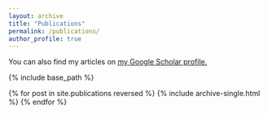 ```yaml
---
layout: archive
title: "Publications"
permalink: /publications/
author_profile: true
---
```

  You can also find my articles on <u><a href="https://scholar.google.be/citations?user=gOxpHoAAAAAJ&hl=en">my Google Scholar profile</a>.</u>

{% include base_path %}

{% for post in site.publications reversed %}
  {% include archive-single.html %}
{% endfor %}
